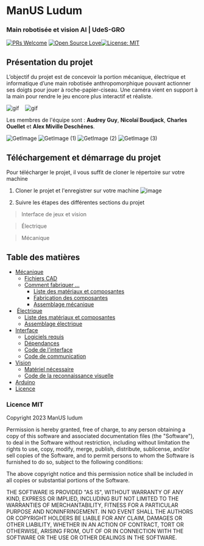 ﻿# ManUS Ludum

### Main robotisée et vision AI | UdeS-GRO
[![PRs Welcome](https://img.shields.io/badge/PRs-welcome-brightgreen.svg?style=flat-square)](http://makeapullrequest.com) [![Open Source Love](https://badges.frapsoft.com/os/v1/open-source.svg?v=103)](https://github.com/ellerbrock/open-source-badges/)[![License: MIT](https://img.shields.io/badge/License-MIT-yellow.svg)](https://opensource.org/licenses/MIT)

## Présentation du projet
L’objectif du projet est de concevoir la portion mécanique, électrique et informatique d’une main robotisée anthropomorphique pouvant actionner ses doigts pour jouer à roche-papier-ciseau. Une caméra vient en support à la main pour rendre le jeu encore plus interactif et réaliste.

![gif](https://media.giphy.com/media/v1.Y2lkPTc5MGI3NjExYTBjOGFlOGI5ZGJkNzQ3ZDlmZDVkNGMzMzU3OWM5ZTQ1ODhjYzcyNCZjdD1n/tWTLLkfRvjEuBeBxue/giphy-downsized-large.gif) &nbsp; &nbsp;![gif](https://media.giphy.com/media/bmK2cM00rTa4C5GZ0S/giphy-downsized-large.gif)

Les membres de l'équipe sont : <strong>Audrey Guy</strong>, <strong>Nicolaï Boudjack</strong>, <strong>Charles Ouellet</strong> et <strong>Alex Miville Deschênes</strong>.

![GetImage](https://user-images.githubusercontent.com/78489554/232373631-4a59c6ea-3329-4609-a553-36db301d3526.png)
![GetImage (1)](https://user-images.githubusercontent.com/78489554/232373647-91148e81-8543-481e-91bb-7f8fe94e0ebb.png)
![GetImage (2)](https://user-images.githubusercontent.com/78489554/232373663-3231ef20-82d5-4554-ab5c-dc4197947cb0.png)
![GetImage (3)](https://user-images.githubusercontent.com/78489554/232373756-afa9f071-1ad0-4287-8f80-2278a111b036.png)

## Téléchargement et démarrage du projet
Pour télécharger le projet, il vous suffit de cloner le répertoire sur votre machine

1. Cloner le projet et l'enregistrer sur votre machine
![image](https://user-images.githubusercontent.com/78489554/232335565-3d9acf02-7ed2-407e-98f2-bc31ae900256.png)

2. Suivre les étapes des différentes sections du projet

> Interface de jeux et vision

> Électrique

> Mécanique

## Table des matières
* [Mécanique](/Mécanique#manUS-ludum)
	* [Fichiers CAD](/Mécanique#Fichier-CAD)
	* [Comment fabriquer ...]()
		* [Liste des matériaux et composantes](https://github.com/frankgigeur/manUS-ludum/tree/main/M%C3%A9canique#liste-des-mat%C3%A9riaux-et-composantes)
		* [Fabrication des composantes](https://github.com/frankgigeur/manUS-ludum/tree/main/M%C3%A9canique#fabrication-des-composantes)
		* [Assemblage mécanique](https://github.com/frankgigeur/manUS-ludum/tree/main/M%C3%A9canique#assemblage-m%C3%A9canique)
*  [Électrique](/Électrique#manUS-ludum)
	* [Liste des matériaux et composantes](https://github.com/frankgigeur/manUS-ludum/tree/main/%C3%89lectrique#liste-des-mat%C3%A9riaux-et-composantes)
	* [Assemblage électrique](https://github.com/frankgigeur/manUS-ludum/tree/main/%C3%89lectrique#assemblage-%C3%A9lectrique)
* [Interface](/Interface%20Jeux#manUS-ludum)
	* [Logiciels requis](/Interface%20Jeux/README.md#installation-des-logiciels-recommandés)
	* [Dépendances](/Interface%20Jeux/README.md#Consolidation-des-versions-et-des-dépendances)
	* [Code de l'interface](/Interface%20Jeux/README.md#Comment-démarrer-linterface)
	* [Code de communication](/Interface%20Jeux/README.md#Comment-fonctionne-la-communication)
* [Vision](/Interface%20Jeux#manUS-ludum)
	* [Matériel nécessaire](/Interface%20Jeux/README.md#Matériel-nécessaire)
	* [Code de la reconnaissance visuelle](/Interface%20Jeux/README.md#Comment-fonctionne-la-reconnaissance-visuelle)
* [Arduino](https://github.com/frankgigeur/manUS-ludum/tree/main/Arduino/controle_servo)
* [Licence](/README.md#L43)

### Licence MIT
Copyright 2023 ManUS ludum

Permission is hereby granted, free of charge, to any person obtaining a copy of this software and associated documentation files (the "Software"), to deal in the Software without restriction, including without limitation the rights to use, copy, modify, merge, publish, distribute, sublicense, and/or sell copies of the Software, and to permit persons to whom the Software is furnished to do so, subject to the following conditions:

The above copyright notice and this permission notice shall be included in all copies or substantial portions of the Software.

THE SOFTWARE IS PROVIDED "AS IS", WITHOUT WARRANTY OF ANY KIND, EXPRESS OR IMPLIED, INCLUDING BUT NOT LIMITED TO THE WARRANTIES OF MERCHANTABILITY, FITNESS FOR A PARTICULAR PURPOSE AND NONINFRINGEMENT. IN NO EVENT SHALL THE AUTHORS OR COPYRIGHT HOLDERS BE LIABLE FOR ANY CLAIM, DAMAGES OR OTHER LIABILITY, WHETHER IN AN ACTION OF CONTRACT, TORT OR OTHERWISE, ARISING FROM, OUT OF OR IN CONNECTION WITH THE SOFTWARE OR THE USE OR OTHER DEALINGS IN THE SOFTWARE.


